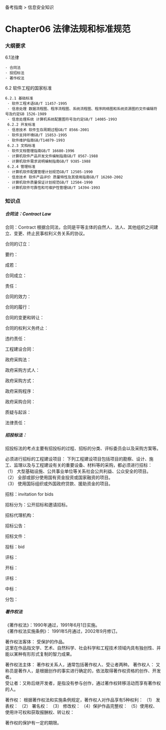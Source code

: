 备考指南 > 信息安全知识

# Chapter06 法律法规和标准规范 

### 大纲要求

6.1法律 

```
· 合同法 
· 投招标法 
· 著作权法 
```

6.2 软件工程的国家标准 

```
6.2.1 基础标准 
 · 软件工程术语GB/T 11457-1995 
 · 信息处理 数据流程图、程序流程图、系统流程图、程序网络图和系统资源图的文件编辑符号及约定GB 1526-1989 
 · 信息处理系统 计算机系统配置图符号及约定GB/T 14085-1993 
 6.2.2 开发标准 
 · 信息技术 软件生存周期过程GB/T 8566-2001 
 · 软件支持环境GB/T 15853-1995 
 · 软件维护指南GB/T14079-1993 
 6.2.3 文档标准 
 · 软件文档管理指南GB/T 16680-1996 
 · 计算机软件产品开发文件编制指南GB/T 8567-1988 
 · 计算机软件需求说明编制指南GB/T 9385-1988 
 6.2.4 管理标准 
 · 计算机软件配置管理计划规范GB/T 12505-1990 
 · 信息技术 软件产品评价 质量特性及其使用指南GB/T 16260-2002 
 · 计算机软件质量保证计划规范GB/T 12504-1990 
 · 计算机软件可靠性和可维护性管理GB/T 14394-1993 
```

### 知识点


##### 合同法：Contract Law

合同：Contract
根据合同法，合同是平等主体的自然人、法人、其他组织之间建立、变更、终止民事权利义务关系的协议。

合同的订立：

要约：

成若：

合同成立：

责任：


合同的效力：

合同的履行：

合同的变更和转让：

合同的权利义务终止：

违约责任：


工程建设合同：




政府采购法：

政府采购方式人：

政府采购方式：

政府采购程序：

政府采购合同：

质疑与起诉：

法律责任：


##### 招投标法：

招投标法的考点主要有招投标的过程、招标的分类、评标委员会以及采购方案等。

必须进行招标的工程建设项目：
下列工程建设项目包括项目的勘察、设计、施工、监理以及与工程建设有关的重要设备、材料等的采购，都必须进行招标：
（1） 大型基础设施、公共事业单位等关系社会公共利益、公众安全的项目。  
（2） 全部或部分使用国有资金投资或国家融资的项目。  
（3） 使用国际组织或外国政府贷款、援助资金的项目。  

招标：invitation for bids

招标分为：公开招标和邀请招标。

招标代理机构：

招标公告：

招标文件：



投标：bid

评标：

开标：

评标：

中标：

分包：


##### 著作权法  

《著作权法》：1990年通过，1991年6月1日实施。   
《著作权法实施条例》： 1991年5月通过，2002年9月修订。  

著作权法客体： 受保护的作品。   
这里在作品指文学、艺术、自然科学、社会科学和工程技术领域内具有独创性、并能以某种有形形式复制的智力成果。

著作权法主体： 著作权关系人，通常包括著作权人、受让者两种。
著作权人： 又称员是著作人，是根据创作的事实进行确定的，依法取得著作权资格的创作、开发者。  
受让者：又称后继开发者，是指没有参与创作，通过著作权转移活动而享有著作权的人。  

著作权：
根据著作权法和实施条例规定，著作权人对作品享有5种权利：
（1） 发表权：
（2） 署名权：
（3） 修改权：
（4）保护作品完整权：
（5）使用权、使用许可权和获取报酬权、转让权：

著作权的保护有一定的期限。










